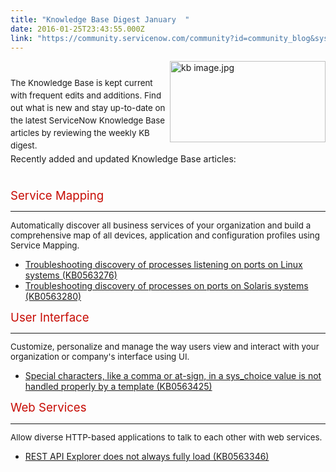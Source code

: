 ```yaml
---
title: "Knowledge Base Digest January  "
date: 2016-01-25T23:43:55.000Z
link: "https://community.servicenow.com/community?id=community_blog&sys_id=b37c26e1dbd0dbc01dcaf3231f961934"
---
```

<p><a _jive_internal="true" href="/servlet/JiveServlet/downloadImage/38-3710-16260/kb image.jpg"><img  __jive_id="16260" align="right" alt="kb image.jpg" class="image-0 jive-image" height="130" src="36416806db1c5344e9737a9e0f961925.iix" style="height: 129.953px; width: 249px;" width="249"/></a></p><p style="min-height: 8pt; height: 8pt; padding: 0px;"></p><p style="min-height: 8pt; height: 8pt; padding: 0px;"><span style="font-size: 10pt; line-height: 1.5em;">The Knowledge Base is kept current with frequent edits and additions. Find out what is new and stay up-to-date on the latest ServiceNow Knowledge Base articles by reviewing the weekly KB digest.</span></p><p class="p2" style="min-height: 8pt; height: 8pt; padding: 0px;"></p><p class="p2" style="min-height: 8pt; height: 8pt; padding: 0px;"></p><p style="min-height: 8pt; height: 8pt; padding: 0px;"></p><p style="min-height: 8pt; height: 8pt; padding: 0px;"></p><p class="p2">Recently added and updated Knowledge Base articles:</p><p class="p2" style="min-height: 8pt; height: 8pt; padding: 0px;"></p><p></p><p></p><p style="font-size: 13.3333330154419px;"><span style="color: #c70b04; font-size: 14pt;">Service Mapping<br/></span></p><hr style="font-size: 13.3333330154419px;"/><p style="font-size: 13.3333330154419px;">Automatically discover all business services of your organization and build a comprehensive map of all devices, application and configuration profiles using Service Mapping.</p><ul><li><a title="i.service-now.com/kb_view.do?sysparm_article=KB0563276" href="https://hi.service-now.com/kb_view.do?sysparm_article=KB0563276">Troubleshooting discovery of processes listening on ports on Linux systems (KB0563276)</a></li><li><a title="i.service-now.com/kb_view.do?sysparm_article=KB0563280" href="https://hi.service-now.com/kb_view.do?sysparm_article=KB0563280">Troubleshooting discovery of processes on ports on Solaris systems (KB0563280)</a></li></ul><p></p><p></p><p style="font-size: 13.3333330154419px;"><span style="color: #c70b04; font-size: 14pt;">User Interface<br/></span></p><hr style="font-size: 13.3333330154419px;"/><p style="font-size: 13.3333330154419px;">Customize, personalize and manage the way users view and interact with your organization or company's interface using UI.</p><ul><li><a title="i.service-now.com/kb_view.do?sysparm_article=KB0563425" href="https://hi.service-now.com/kb_view.do?sysparm_article=KB0563425">Special characters, like a comma or at-sign, in a sys_choice value is not handled properly by a template (KB0563425)</a></li></ul><p></p><p></p><p style="font-size: 13.3333330154419px;"><span style="color: #c70b04; font-size: 14pt;">Web Services<br/></span></p><hr style="font-size: 13.3333330154419px;"/><p style="font-size: 13.3333330154419px;">Allow diverse HTTP-based applications to talk to each other with web services.</p><ul><li><a title="i.service-now.com/kb_view.do?sysparm_article=KB0563346" href="https://hi.service-now.com/kb_view.do?sysparm_article=KB0563346">REST API Explorer does not always fully load (KB0563346)</a></li></ul>